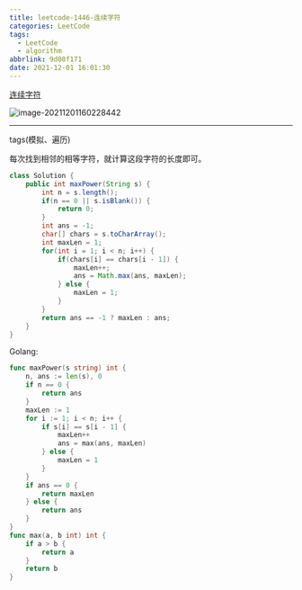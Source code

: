 ```yaml
---
title: leetcode-1446-连续字符
categories: LeetCode
tags:
  - LeetCode
  - algorithm
abbrlink: 9d08f171
date: 2021-12-01 16:01:30
---
```


[连续字符](https://leetcode-cn.com/problems/consecutive-characters/)

![image-20211201160228442](https://gitee.com/cao_ziqiang/img/raw/master/20211201160228.png)

<hr/>

tags(模拟、遍历)

每次找到相邻的相等字符，就计算这段字符的长度即可。

```java
class Solution {
    public int maxPower(String s) {
        int n = s.length();
        if(n == 0 || s.isBlank()) {
            return 0;
        }
        int ans = -1;
        char[] chars = s.toCharArray();
        int maxLen = 1;
        for(int i = 1; i < n; i++) {
            if(chars[i] == chars[i - 1]) {
                maxLen++;
                ans = Math.max(ans, maxLen);
            } else {
                maxLen = 1;
            }
        }
        return ans == -1 ? maxLen : ans;
    }
}
```

Golang:

```go
func maxPower(s string) int {
    n, ans := len(s), 0
    if n == 0 {
        return ans
    }
    maxLen := 1
    for i := 1; i < n; i++ {
        if s[i] == s[i - 1] {
            maxLen++
            ans = max(ans, maxLen)
        } else {
            maxLen = 1
        }
    }
    if ans == 0 {
        return maxLen
    } else {
        return ans
    }
}
func max(a, b int) int {
    if a > b {
        return a
    }
    return b
}
```

